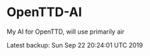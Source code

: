 # OpenTTD-AI
My AI for OpenTTD, will use primarily air

Latest backup: Sun Sep 22 20:24:01 UTC 2019

